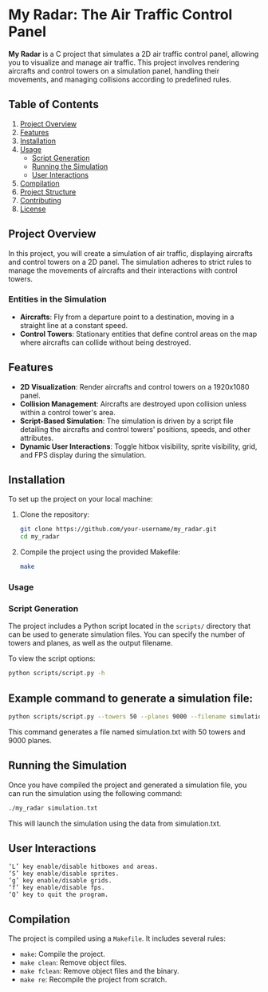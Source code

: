 # My Radar: The Air Traffic Control Panel

**My Radar** is a C project that simulates a 2D air traffic control panel, allowing you to visualize and manage air traffic. This project involves rendering aircrafts and control towers on a simulation panel, handling their movements, and managing collisions according to predefined rules.

## Table of Contents
1. [Project Overview](#project-overview)
2. [Features](#features)
3. [Installation](#installation)
4. [Usage](#usage)
    - [Script Generation](#script-generation)
    - [Running the Simulation](#running-the-simulation)
    - [User Interactions](#user-interactions)
5. [Compilation](#compilation)
6. [Project Structure](#project-structure)
7. [Contributing](#contributing)
8. [License](#license)

## Project Overview

In this project, you will create a simulation of air traffic, displaying aircrafts and control towers on a 2D panel. The simulation adheres to strict rules to manage the movements of aircrafts and their interactions with control towers.

### Entities in the Simulation
- **Aircrafts**: Fly from a departure point to a destination, moving in a straight line at a constant speed.
- **Control Towers**: Stationary entities that define control areas on the map where aircrafts can collide without being destroyed.

## Features

- **2D Visualization**: Render aircrafts and control towers on a 1920x1080 panel.
- **Collision Management**: Aircrafts are destroyed upon collision unless within a control tower's area.
- **Script-Based Simulation**: The simulation is driven by a script file detailing the aircrafts and control towers' positions, speeds, and other attributes.
- **Dynamic User Interactions**: Toggle hitbox visibility, sprite visibility, grid, and FPS display during the simulation.

## Installation

To set up the project on your local machine:

1. Clone the repository:
    ```sh
    git clone https://github.com/your-username/my_radar.git
    cd my_radar
    ```

2. Compile the project using the provided Makefile:
    ```sh
    make
    ```

### Usage

### Script Generation

The project includes a Python script located in the `scripts/` directory that can be used to generate simulation files. You can specify the number of towers and planes, as well as the output filename.

To view the script options:

```sh
python scripts/script.py -h
```
## Example command to generate a simulation file:
```sh
python scripts/script.py --towers 50 --planes 9000 --filename simulation.txt
```
This command generates a file named simulation.txt with 50 towers and 9000 planes.

## Running the Simulation
Once you have compiled the project and generated a simulation file, you can run the simulation using the following command:
```sh
./my_radar simulation.txt
```
This will launch the simulation using the data from simulation.txt.

## User Interactions

    ‘L’ key enable/disable hitboxes and areas.
    ‘S’ key enable/disable sprites.
    ‘g’ key enable/disable grids.
    ‘f’ key enable/disable fps.
    ‘Q’ key to quit the program.
## Compilation

The project is compiled using a `Makefile`. It includes several rules:

- `make`: Compile the project.
- `make clean`: Remove object files.
- `make fclean`: Remove object files and the binary.
- `make re`: Recompile the project from scratch.


